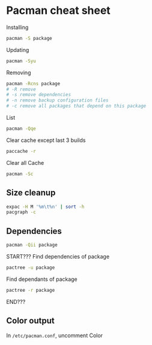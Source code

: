 # Pacman cheat sheet
Installing
```bash
pacman -S package
```
Updating
```bash
pacman -Syu
```
Removing
```bash
pacman -Rcns package
# -R remove
# -s remove dependencies
# -n remove backup configuration files 
# -c remove all packages that depend on this package
```
List
```bash
pacman -Qqe
```
Clear cache except last 3 builds
```bash
paccache -r
```
Clear all Cache
```bash
pacman -Sc
```
## Size cleanup
```bash
expac -H M '%m\t%n' | sort -h
pacgraph -c
```
## Dependencies
```bash
pacman -Qii package
```
START???
Find dependencies of package
```bash
pactree -u package
```
Find dependants of package
```bash
pactree -r package
```
END???
## Color output
In `/etc/pacman.conf`, uncomment Color